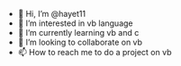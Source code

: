 - 👋 Hi, I’m @hayet11
- 👀 I’m interested in vb language
- 🌱 I’m currently learning vb and c 
- 💞️ I’m looking to collaborate on vb
- 📫 How to reach me to do a project on vb

<!---
hayet11/hayet11 is a ✨ special ✨ repository because its `README.md` (this file) appears on your GitHub profile.
You can click the Preview link to take a look at your changes.
--->
